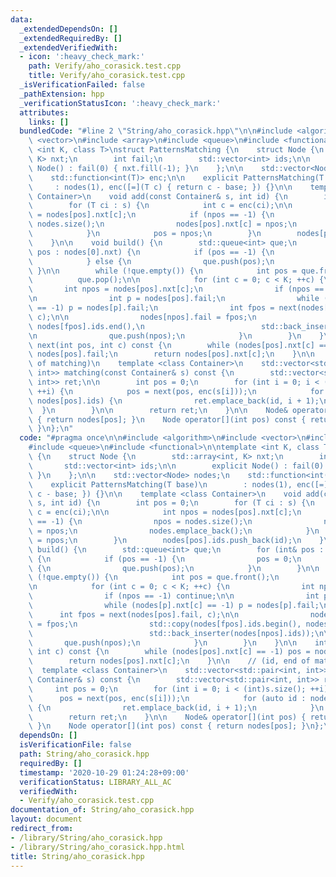 ```yaml
---
data:
  _extendedDependsOn: []
  _extendedRequiredBy: []
  _extendedVerifiedWith:
  - icon: ':heavy_check_mark:'
    path: Verify/aho_corasick.test.cpp
    title: Verify/aho_corasick.test.cpp
  _isVerificationFailed: false
  _pathExtension: hpp
  _verificationStatusIcon: ':heavy_check_mark:'
  attributes:
    links: []
  bundledCode: "#line 2 \"String/aho_corasick.hpp\"\n\n#include <algorithm>\n#include\
    \ <vector>\n#include <array>\n#include <queue>\n#include <functional>\n\ntemplate\
    \ <int K, class T>\nstruct PatternsMatching {\n    struct Node {\n        std::array<int,\
    \ K> nxt;\n        int fail;\n        std::vector<int> ids;\n\n        explicit\
    \ Node() : fail(0) { nxt.fill(-1); }\n    };\n\n    std::vector<Node> nodes;\n\
    \    std::function<int(T)> enc;\n\n    explicit PatternsMatching(T base)\n   \
    \     : nodes(1), enc([=](T c) { return c - base; }) {}\n\n    template <class\
    \ Container>\n    void add(const Container& s, int id) {\n        int pos = 0;\n\
    \        for (T ci : s) {\n            int c = enc(ci);\n\n            int npos\
    \ = nodes[pos].nxt[c];\n            if (npos == -1) {\n                npos =\
    \ nodes.size();\n                nodes[pos].nxt[c] = npos;\n                nodes.emplace_back();\n\
    \            }\n            pos = npos;\n        }\n        nodes[pos].ids.push_back(id);\n\
    \    }\n\n    void build() {\n        std::queue<int> que;\n        for (int&\
    \ pos : nodes[0].nxt) {\n            if (pos == -1) {\n                pos = 0;\n\
    \            } else {\n                que.push(pos);\n            }\n       \
    \ }\n\n        while (!que.empty()) {\n            int pos = que.front();\n  \
    \          que.pop();\n\n            for (int c = 0; c < K; ++c) {\n         \
    \       int npos = nodes[pos].nxt[c];\n                if (npos == -1) continue;\n\
    \n                int p = nodes[pos].fail;\n                while (nodes[p].nxt[c]\
    \ == -1) p = nodes[p].fail;\n                int fpos = next(nodes[pos].fail,\
    \ c);\n\n                nodes[npos].fail = fpos;\n                std::copy(nodes[fpos].ids.begin(),\
    \ nodes[fpos].ids.end(),\n                          std::back_inserter(nodes[npos].ids));\n\
    \n                que.push(npos);\n            }\n        }\n    }\n\n    int\
    \ next(int pos, int c) const {\n        while (nodes[pos].nxt[c] == -1) pos =\
    \ nodes[pos].fail;\n        return nodes[pos].nxt[c];\n    }\n\n    // (id, end\
    \ of matching)\n    template <class Container>\n    std::vector<std::pair<int,\
    \ int>> matching(const Container& s) const {\n        std::vector<std::pair<int,\
    \ int>> ret;\n\n        int pos = 0;\n        for (int i = 0; i < (int)s.size();\
    \ ++i) {\n            pos = next(pos, enc(s[i]));\n            for (auto id :\
    \ nodes[pos].ids) {\n                ret.emplace_back(id, i + 1);\n          \
    \  }\n        }\n\n        return ret;\n    }\n\n    Node& operator[](int pos)\
    \ { return nodes[pos]; }\n    Node operator[](int pos) const { return nodes[pos];\
    \ }\n};\n"
  code: "#pragma once\n\n#include <algorithm>\n#include <vector>\n#include <array>\n\
    #include <queue>\n#include <functional>\n\ntemplate <int K, class T>\nstruct PatternsMatching\
    \ {\n    struct Node {\n        std::array<int, K> nxt;\n        int fail;\n \
    \       std::vector<int> ids;\n\n        explicit Node() : fail(0) { nxt.fill(-1);\
    \ }\n    };\n\n    std::vector<Node> nodes;\n    std::function<int(T)> enc;\n\n\
    \    explicit PatternsMatching(T base)\n        : nodes(1), enc([=](T c) { return\
    \ c - base; }) {}\n\n    template <class Container>\n    void add(const Container&\
    \ s, int id) {\n        int pos = 0;\n        for (T ci : s) {\n            int\
    \ c = enc(ci);\n\n            int npos = nodes[pos].nxt[c];\n            if (npos\
    \ == -1) {\n                npos = nodes.size();\n                nodes[pos].nxt[c]\
    \ = npos;\n                nodes.emplace_back();\n            }\n            pos\
    \ = npos;\n        }\n        nodes[pos].ids.push_back(id);\n    }\n\n    void\
    \ build() {\n        std::queue<int> que;\n        for (int& pos : nodes[0].nxt)\
    \ {\n            if (pos == -1) {\n                pos = 0;\n            } else\
    \ {\n                que.push(pos);\n            }\n        }\n\n        while\
    \ (!que.empty()) {\n            int pos = que.front();\n            que.pop();\n\
    \n            for (int c = 0; c < K; ++c) {\n                int npos = nodes[pos].nxt[c];\n\
    \                if (npos == -1) continue;\n\n                int p = nodes[pos].fail;\n\
    \                while (nodes[p].nxt[c] == -1) p = nodes[p].fail;\n          \
    \      int fpos = next(nodes[pos].fail, c);\n\n                nodes[npos].fail\
    \ = fpos;\n                std::copy(nodes[fpos].ids.begin(), nodes[fpos].ids.end(),\n\
    \                          std::back_inserter(nodes[npos].ids));\n\n         \
    \       que.push(npos);\n            }\n        }\n    }\n\n    int next(int pos,\
    \ int c) const {\n        while (nodes[pos].nxt[c] == -1) pos = nodes[pos].fail;\n\
    \        return nodes[pos].nxt[c];\n    }\n\n    // (id, end of matching)\n  \
    \  template <class Container>\n    std::vector<std::pair<int, int>> matching(const\
    \ Container& s) const {\n        std::vector<std::pair<int, int>> ret;\n\n   \
    \     int pos = 0;\n        for (int i = 0; i < (int)s.size(); ++i) {\n      \
    \      pos = next(pos, enc(s[i]));\n            for (auto id : nodes[pos].ids)\
    \ {\n                ret.emplace_back(id, i + 1);\n            }\n        }\n\n\
    \        return ret;\n    }\n\n    Node& operator[](int pos) { return nodes[pos];\
    \ }\n    Node operator[](int pos) const { return nodes[pos]; }\n};\n"
  dependsOn: []
  isVerificationFile: false
  path: String/aho_corasick.hpp
  requiredBy: []
  timestamp: '2020-10-29 01:24:28+09:00'
  verificationStatus: LIBRARY_ALL_AC
  verifiedWith:
  - Verify/aho_corasick.test.cpp
documentation_of: String/aho_corasick.hpp
layout: document
redirect_from:
- /library/String/aho_corasick.hpp
- /library/String/aho_corasick.hpp.html
title: String/aho_corasick.hpp
---
```

